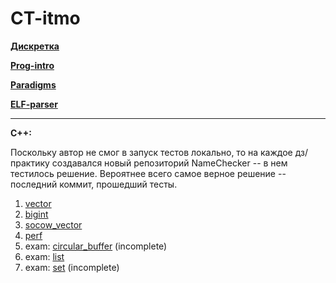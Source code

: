 # CT-itmo

  [__Дискретка__](https://github.com/mavlyut/dm-labs-itmo)
  
  [__Prog-intro__](https://github.com/mavlyut/Prog-intro)

  [__Paradigms__](https://github.com/mavlyut/Paradigms)

  [__ELF-parser__](https://github.com/mavlyut/Translator-Asm)
___________

__C++:__

Поскольку автор не смог в запуск тестов локально, то на каждое дз/практику создавался новый репозиторий NameChecker -- в нем тестилось решение. Вероятнее всего самое верное решение -- последний коммит, прошедший тесты. 

  1. [vector](https://github.com/mavlyut/VectorChecker)
  1. [bigint](https://github.com/mavlyut/BigIntChecker)
  1. [socow_vector](https://github.com/mavlyut/SocowVectorChecker)
  1. [perf](https://github.com/mavlyut/PerfChecker)
  1. exam: [circular_buffer](https://github.com/mavlyut/CircularBufferChecker) (incomplete)
  1. exam: [list](https://github.com/mavlyut/ListChecker)
  1. exam: [set](https://github.com/mavlyut/SetChecker) (incomplete)
